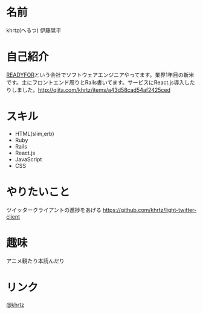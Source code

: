 # 名前
khrtz(へるつ) 伊藤晃平

# 自己紹介
[READYFOR](https://readyfor.jp)という会社でソフトウェアエンジニアやってます。業界1年目の新米です。主にフロントエンド周りとRails書いてます。サービスにReact.js導入したりしました。http://qiita.com/khrtz/items/a43d58cad54af2425ced
# スキル
- HTML(slim,erb)
- Ruby
- Rails
- React.js
- JavaScript
- CSS

# やりたいこと
ツイッタークライアントの進捗をあげる
https://github.com/khrtz/light-twitter-client


# 趣味
アニメ観たり本読んだり

# リンク
[@khrtz](https://twitter.com/khrtz)

